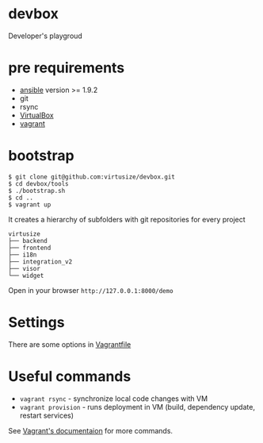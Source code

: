 # devbox
Developer's playgroud 

# pre requirements 
* [ansible](https://docs.ansible.com/ansible/intro_installation.html) version >= 1.9.2
* git
* rsync 
* [VirtualBox](https://www.virtualbox.org/wiki/Downloads)
* [vagrant](https://www.vagrantup.com/downloads.html)

# bootstrap
```
$ git clone git@github.com:virtusize/devbox.git
$ cd devbox/tools
$ ./bootstrap.sh
$ cd ..
$ vagrant up 
```
It creates a hierarchy of subfolders with git repositories for every project
```
virtusize
├── backend
├── frontend
├── i18n
├── integration_v2
├── visor
└── widget
```

Open in your browser `http://127.0.0.1:8000/demo`

# Settings 
There are some options in [Vagrantfile](Vagrantfile) 

# Useful commands
* `vagrant rsync` - synchronize local code changes with VM 
* `vagrant provision` - runs deployment in VM (build, dependency update, restart services)

See [Vagrant's documentaion](https://docs.vagrantup.com/v2/cli/) for more commands.
